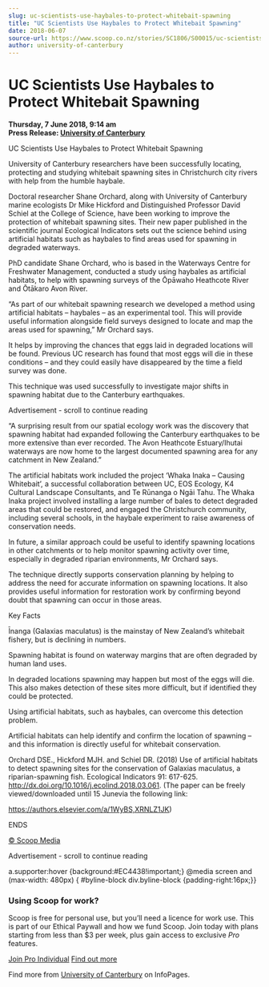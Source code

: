 ```yaml
---
slug: uc-scientists-use-haybales-to-protect-whitebait-spawning
title: "UC Scientists Use Haybales to Protect Whitebait Spawning"
date: 2018-06-07
source-url: https://www.scoop.co.nz/stories/SC1806/S00015/uc-scientists-use-haybales-to-protect-whitebait-spawning.htm
author: university-of-canterbury
---
```

UC Scientists Use Haybales to Protect Whitebait Spawning
========================================================

**Thursday, 7 June 2018, 9:14 am**  
**Press Release: [University of Canterbury](https://info.scoop.co.nz/University_of_Canterbury)**

UC Scientists Use Haybales to Protect Whitebait Spawning

  
University of Canterbury researchers have been successfully locating, protecting and studying whitebait spawning sites in Christchurch city rivers with help from the humble haybale.

Doctoral researcher Shane Orchard, along with University of Canterbury marine ecologists Dr Mike Hickford and Distinguished Professor David Schiel at the College of Science, have been working to improve the protection of whitebait spawning sites. Their new paper published in the scientific journal Ecological Indicators sets out the science behind using artificial habitats such as haybales to find areas used for spawning in degraded waterways.

PhD candidate Shane Orchard, who is based in the Waterways Centre for Freshwater Management, conducted a study using haybales as artificial habitats, to help with spawning surveys of the Ōpāwaho Heathcote River and Ōtākaro Avon River.

“As part of our whitebait spawning research we developed a method using artificial habitats – haybales – as an experimental tool. This will provide useful information alongside field surveys designed to locate and map the areas used for spawning,” Mr Orchard says.

It helps by improving the chances that eggs laid in degraded locations will be found. Previous UC research has found that most eggs will die in these conditions – and they could easily have disappeared by the time a field survey was done.

This technique was used successfully to investigate major shifts in spawning habitat due to the Canterbury earthquakes.

Advertisement - scroll to continue reading





“A surprising result from our spatial ecology work was the discovery that spawning habitat had expanded following the Canterbury earthquakes to be more extensive than ever recorded. The Avon Heathcote Estuary/Ihutai waterways are now home to the largest documented spawning area for any catchment in New Zealand.”

The artificial habitats work included the project ‘Whaka Inaka – Causing Whitebait’, a successful collaboration between UC, EOS Ecology, K4 Cultural Landscape Consultants, and Te Rūnanga o Ngāi Tahu. The Whaka Inaka project involved installing a large number of bales to detect degraded areas that could be restored, and engaged the Christchurch community, including several schools, in the haybale experiment to raise awareness of conservation needs.

In future, a similar approach could be useful to identify spawning locations in other catchments or to help monitor spawning activity over time, especially in degraded riparian environments, Mr Orchard says.

The technique directly supports conservation planning by helping to address the need for accurate information on spawning locations. It also provides useful information for restoration work by confirming beyond doubt that spawning can occur in those areas.

  
Key Facts

Īnanga (Galaxias maculatus) is the mainstay of New Zealand’s whitebait fishery, but is declining in numbers.

Spawning habitat is found on waterway margins that are often degraded by human land uses.

In degraded locations spawning may happen but most of the eggs will die. This also makes detection of these sites more difficult, but if identified they could be protected.

Using artificial habitats, such as haybales, can overcome this detection problem.

Artificial habitats can help identify and confirm the location of spawning – and this information is directly useful for whitebait conservation.

Orchard DSE., Hickford MJH. and Schiel DR. (2018) Use of artificial habitats to detect spawning sites for the conservation of Galaxias maculatus, a riparian-spawning fish. Ecological Indicators 91: 617-625. http://dx.doi.org/10.1016/j.ecolind.2018.03.061. (The paper can be freely viewed/downloaded until 15 Junevia the following link:

https://authors.elsevier.com/a/1WyBS,XRNLZ1JK)

  
ENDS

  

[© Scoop Media](http://www.scoop.co.nz/about/terms.html)  

Advertisement - scroll to continue reading



a.supporter:hover {background:#EC4438!important;} @media screen and (max-width: 480px) { #byline-block div.byline-block {padding-right:16px;}}

### Using Scoop for work?

Scoop is free for personal use, but you’ll need a licence for work use. This is part of our Ethical Paywall and how we fund Scoop. Join today with plans starting from less than $3 per week, plus gain access to exclusive _Pro_ features.  
  
[Join Pro Individual](https://pro.scoop.co.nz/Individual/?from=ProIn24) [Find out more](https://pro.scoop.co.nz/using-scoop-for-work/?from=ProIn24)

Find more from [University of Canterbury](https://info.scoop.co.nz/University_of_Canterbury) on InfoPages.